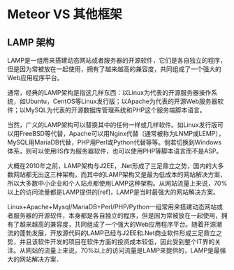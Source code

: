 # Meteor VS 其他框架

## LAMP 架构
LAMP是一组用来搭建动态网站或者服务器的开源软件，它们是各自独立的程序，但是因为常被放在一起使用，拥有了越来越高的兼容度，共同组成了一个强大的Web应用程序平台。

通常，经典的LAMP架构是指这几样东西：以Linux为代表的开源服务器操作系统，如Ubuntu，CentOS等Linux发行版；以Apache为代表的开源Web服务器软件；以MySQL为代表的开源数据库管理系统和PHP这个服务端脚本语言。

当然，广义的LAMP架构可以替换其中的任何一样或几样软件。如Linux发行版可以用FreeBSD等代替，Apache可以用Nginx代替（通常被称为LNMP或LEMP），MySQL用MariaDB代替，PHP用Perl或Python代替等等。倘若切换到Windows体系，则可以使用IIS作为服务器软件，也可以使用PHP等脚本语言而不是ASP。

大概在2010年之前，LAMP架构与J2EE，.Net形成了三足鼎立之势，国内的大多数网站都无出这三种架构，而其中的LAMP架构又是最为低成本的网站解决方案，所以大多数中小企业和个人站点都使用LAMP这种架构。从网站流量上来说，70%以上的访问流量都是LAMP提供的[ref]，LAMP是当时最强大的网站解决方案。

Linux+Apache+Mysql/MariaDB+Perl/PHP/Python一组常用来搭建动态网站或者服务器的开源软件，本身都是各自独立的程序，但是因为常被放在一起使用，拥有了越来越高的兼容度，共同组成了一个强大的Web应用程序平台。随着开源潮流的蓬勃发展，开放源代码的LAMP已经与J2EE和.Net商业软件形成三足鼎立之势，并且该软件开发的项目在软件方面的投资成本较低，因此受到整个IT界的关注。从网站的流量上来说，70%以上的访问流量是LAMP来提供的，LAMP是最强大的网站解决方案．